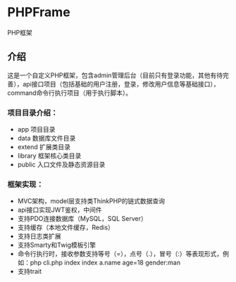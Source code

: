 # PHPFrame
PHP框架

## 介绍
这是一个自定义PHP框架，包含admin管理后台（目前只有登录功能，其他有待完善），api接口项目（包括基础的用户注册，登录，修改用户信息等基础接口），command命令行执行项目（用于执行脚本）。
### 项目目录介绍：
  + app 项目目录
  + data 数据库文件目录
  + extend 扩展类目录
  + library 框架核心类目录
  + public 入口文件及静态资源目录

### 框架实现：
  - MVC架构，model层支持类ThinkPHP的链式数据查询
  - api接口实现JWT鉴权，中间件
  - 支持PDO连接数据库（MySQL，SQL Server）
  - 支持缓存（本地文件缓存，Redis）
  - 支持日志类扩展
  - 支持Smarty和Twig模板引擎
  - 命令行执行时，接收参数支持等号（=），点号（.），冒号（:）等表现形式，例如：php cli.php index index a.name age=18 gender:man
  - 支持trait

